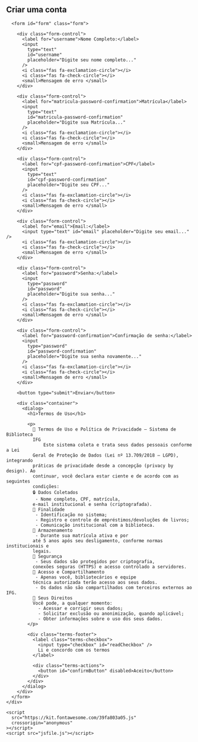 <!DOCTYPE html>
<html lang="en">
  <head>
    <meta charset="UTF-8" />
    <meta name="viewport" content="width=device-width, initial-scale=1.0" />
    <link rel="stylesheet" href="./formulario.css" />
    <link rel="preconnect" href="https://fonts.googleapis.com" />
    <link rel="preconnect" href="https://fonts.gstatic.com" crossorigin />
    <link rel="stylesheet" href="cssfile.css">
    <link
      href="https://fonts.googleapis.com/css2?family=Poppins:wght@100;400;500;600;700;900&display=swap"
      rel="stylesheet"
    />
    <title>Formulario do Renan</title>
  </head>
  <body>
    <div class="container">
      <div class="header">
        <h2>Criar uma conta</h2>
      </div>

      <form id="form" class="form">

        <div class="form-control">
          <label for="username">Nome Completo:</label>
          <input
            type="text"
            id="username"
            placeholder="Digite seu nome completo..."
          />
          <i class="fas fa-exclamation-circle"></i>
          <i class="fas fa-check-circle"></i>
          <small>Mensagem de erro </small>
        </div>

        <div class="form-control">
          <label for="matricula-password-confirmation">Matrícula</label>
          <input
            type="text"
            id="matricula-password-confirmation"
            placeholder="Digite sua Matrícula..."
          />
          <i class="fas fa-exclamation-circle"></i>
          <i class="fas fa-check-circle"></i>
          <small>Mensagem de erro </small>
        </div>

        <div class="form-control">
          <label for="cpf-password-confirmation">CPF</label>
          <input
            type="text"
            id="cpf-password-confirmation"
            placeholder="Digite seu CPF..."
          />
          <i class="fas fa-exclamation-circle"></i>
          <i class="fas fa-check-circle"></i>
          <small>Mensagem de erro </small>
        </div>

        <div class="form-control">
          <label for="email">Email:</label>
          <input type="text" id="email" placeholder="Digite seu email..." />
          <i class="fas fa-exclamation-circle"></i>
          <i class="fas fa-check-circle"></i>
          <small>Mensagem de erro </small>
        </div>

        <div class="form-control">
          <label for="password">Senha:</label>
          <input
            type="password"
            id="password"
            placeholder="Digite sua senha..."
          />
          <i class="fas fa-exclamation-circle"></i>
          <i class="fas fa-check-circle"></i>
          <small>Mensagem de erro </small>
        </div>

        <div class="form-control">
          <label for="password-confirmation">Confirmação de senha:</label>
          <input
            type="password"
            id="password-confirmation"
            placeholder="Digite sua senha novamente..."
          />
          <i class="fas fa-exclamation-circle"></i>
          <i class="fas fa-check-circle"></i>
          <small>Mensagem de erro </small>
        </div>

        <button type="submit">Enviar</button>

        <div class="container">
          <dialog>
            <h1>Termos de Uso</h1>

            <p>
              📘 Termos de Uso e Política de Privacidade – Sistema de Biblioteca
              IFG 
                  Este sistema coleta e trata seus dados pessoais conforme a Lei
              Geral de Proteção de Dados (Lei nº 13.709/2018 – LGPD), integrando
              práticas de privacidade desde a concepção (privacy by design). Ao
              continuar, você declara estar ciente e de acordo com as seguintes
              condições: 
              🔒 Dados Coletados 
               - Nome completo, CPF, matrícula,
              e-mail institucional e senha (criptografada). 
              🎯 Finalidade 
               - Identificação no sistema; 
               - Registro e controle de empréstimos/devoluções de livros; 
               - Comunicação institucional com a biblioteca. 
              📁 Armazenamento 
               - Durante sua matrícula ativa e por
              até 5 anos após seu desligamento, conforme normas institucionais e
              legais.
              🔐 Segurança 
               - Seus dados são protegidos por criptografia,
              conexões seguras (HTTPS) e acesso controlado a servidores. 
              👥 Acesso e Compartilhamento 
               - Apenas você, bibliotecários e equipe
              técnica autorizada terão acesso aos seus dados. 
               - Os dados não são compartilhados com terceiros externos ao IFG. 
              🧾 Seus Direitos
              Você pode, a qualquer momento: 
                - Acessar e corrigir seus dados; 
                - Solicitar exclusão ou anonimização, quando aplicável; 
                - Obter informações sobre o uso dos seus dados.
            </p>

            <div class="terms-footer">
              <label class="terms-checkbox">
                <input type="checkbox" id="readCheckbox" />
                Li e concordo com os termos
              </label>

              <div class="terms-actions">
                <button id="confirmButton" disabled>Aceito</button>
              </div>
            </div>
          </dialog>
        </div>
      </form>
    </div>

    <script
      src="https://kit.fontawesome.com/39fa803a05.js"
      crossorigin="anonymous"
    ></script>
    <script src="jsfile.js"></script>
  </body>
</html>
